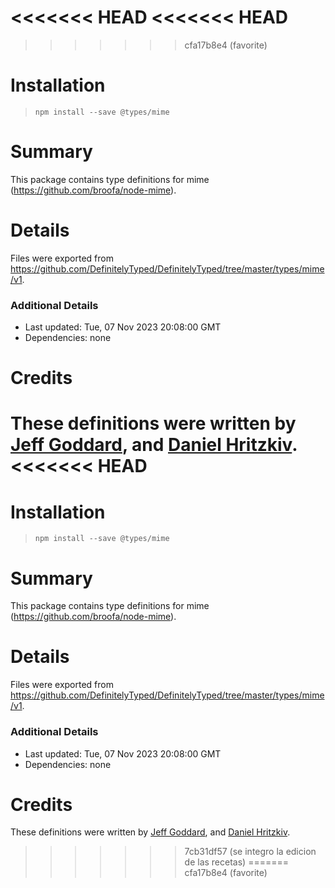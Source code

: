 <<<<<<< HEAD
<<<<<<< HEAD
=======
>>>>>>> cfa17b8e4 (favorite)
# Installation
> `npm install --save @types/mime`

# Summary
This package contains type definitions for mime (https://github.com/broofa/node-mime).

# Details
Files were exported from https://github.com/DefinitelyTyped/DefinitelyTyped/tree/master/types/mime/v1.

### Additional Details
 * Last updated: Tue, 07 Nov 2023 20:08:00 GMT
 * Dependencies: none

# Credits
These definitions were written by [Jeff Goddard](https://github.com/jedigo), and [Daniel Hritzkiv](https://github.com/dhritzkiv).
<<<<<<< HEAD
=======
# Installation
> `npm install --save @types/mime`

# Summary
This package contains type definitions for mime (https://github.com/broofa/node-mime).

# Details
Files were exported from https://github.com/DefinitelyTyped/DefinitelyTyped/tree/master/types/mime/v1.

### Additional Details
 * Last updated: Tue, 07 Nov 2023 20:08:00 GMT
 * Dependencies: none

# Credits
These definitions were written by [Jeff Goddard](https://github.com/jedigo), and [Daniel Hritzkiv](https://github.com/dhritzkiv).
>>>>>>> 7cb31df57 (se integro la edicion de las recetas)
=======
>>>>>>> cfa17b8e4 (favorite)

